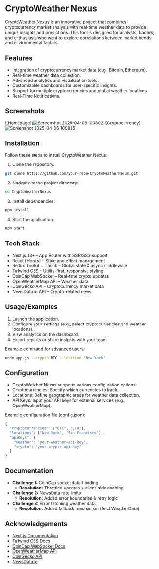 
# CryptoWeather Nexus

CryptoWeather Nexus is an innovative project that combines cryptocurrency market analysis with real-time weather data to provide unique insights and predictions. This tool is designed for analysts, traders, and enthusiasts who want to explore correlations between market trends and environmental factors.


## Features

- Integration of cryptocurrency market data (e.g., Bitcoin, Ethereum).
- Real-time weather data collection.
- Advanced analytics and visualization tools.
- Customizable dashboards for user-specific insights.
- Support for multiple cryptocurrencies and global weather locations.
- Real-Time Notifications.


## Screenshots

![Homepage](![Screenshot 2025-04-06 100802](https://github.com/user-attachments/assets/17a96db2-e581-4e8c-a836-b704bcd2c427)
![Cryptocurrency](![Screenshot 2025-04-06 100825](https://github.com/user-attachments/assets/24b68615-7947-4338-8d84-93debb8d2d93)


## Installation

Follow these steps to install CryptoWeather Nexus:

1. Clone the repository:

```bash
git clone https://github.com/your-repo/CryptoWeatherNexus.git
```
2. Navigate to the project directory:

```bash
cd CryptoWeatherNexus
```
3. Install dependencies:

```bash
npm install
```
4. Start the application:

```bash
npm start
```    
## Tech Stack

- Next.js 13+ – App Router with SSR/SSG support
- React (Hooks) – State and effect management
- Redux Toolkit + Thunk – Global state & async middleware
- Tailwind CSS – Utility-first, responsive styling
- CoinCap WebSocket – Real-time crypto updates
- OpenWeatherMap API – Weather data
- CoinGecko API – Cryptocurrency market data
- NewsData.io API – Crypto-related news




## Usage/Examples

1. Launch the application.
2. Configure your settings (e.g., select cryptocurrencies and weather locations).
3. View analytics on the dashboard.
4. Export reports or share insights with your team.

Example command for advanced users:
```bash
node app.js --crypto BTC --location "New York"
```
## Configuration
- CryptoWeather Nexus supports various configuration options:
- Cryptocurrencies: Specify which currencies to track.
- Locations: Define geographic areas for weather data collection.
- API Keys: Input your API keys for external services (e.g., OpenWeatherMap).

Example configuration file (config.json):
```javascript
{
  "cryptocurrencies": ["BTC", "ETH"],
  "locations": ["New York", "San Francisco"],
  "apiKeys": {
    "weather": "your-weather-api-key",
    "crypto": "your-crypto-api-key"
  }
}

```


## Documentation

* **Challenge 1:** CoinCap socket data flooding
    * **Resolution:** Throttled updates + client-side caching
* **Challenge 2:** NewsData rate limits
    * **Resolution:** Added error boundaries & retry logic
* **Challenge 3:** Error fetchiing weather data.
    * **Resolution:** Added fallback mechanism (fetchWeatherData)
    


## Acknowledgements

 - [Next.js Documentation](https://nextjs.org/docs)
 - [Tailwind CSS Docs](https://tailwindcss.com/docs)
 - [CoinCap WebSocket Docs](https://docs.coincap.io/)
 - [OpenWeatherMap API](https://openweathermap.org/api)
 - [CoinGecko API](https://www.coingecko.com/en/api)
 - [NewsData.io](https://newsdata.io/)

